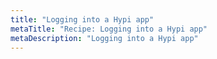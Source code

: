 ```yaml
---
title: "Logging into a Hypi app"
metaTitle: "Recipe: Logging into a Hypi app"
metaDescription: "Logging into a Hypi app"
---
```


